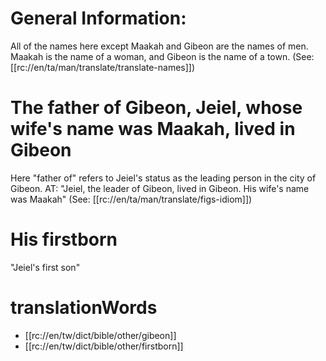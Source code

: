 # General Information:

All of the names here except Maakah and Gibeon are the names of men. Maakah is the name of a woman, and Gibeon is the name of a town. (See: [[rc://en/ta/man/translate/translate-names]])

# The father of Gibeon, Jeiel, whose wife's name was Maakah, lived in Gibeon

Here "father of" refers to Jeiel's status as the leading person in the city of Gibeon. AT: "Jeiel, the leader of Gibeon, lived in Gibeon. His wife's name was Maakah" (See: [[rc://en/ta/man/translate/figs-idiom]])

# His firstborn

"Jeiel's first son"

# translationWords

* [[rc://en/tw/dict/bible/other/gibeon]]
* [[rc://en/tw/dict/bible/other/firstborn]]